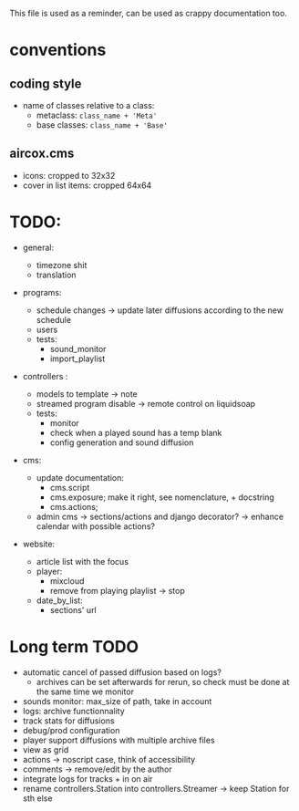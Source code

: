This file is used as a reminder, can be used as crappy documentation too.

# conventions
## coding style
* name of classes relative to a class:
    - metaclass: `class_name + 'Meta'`
    - base classes: `class_name + 'Base'`

## aircox.cms
* icons: cropped to 32x32
* cover in list items: cropped 64x64



# TODO:
- general:
    - timezone shit
    - translation

- programs:
    - schedule changes -> update later diffusions according to the new schedule
    - users
    - tests:
        - sound_monitor
        - import_playlist

- controllers :
    - models to template -> note
    - streamed program disable -> remote control on liquidsoap
    - tests:
        - monitor
        - check when a played sound has a temp blank
        - config generation and sound diffusion

- cms:
    - update documentation:
        - cms.script
        - cms.exposure; make it right, see nomenclature, + docstring
        - cms.actions;
    - admin cms
        -> sections/actions and django decorator?
        -> enhance calendar with possible actions?

- website:
    - article list with the focus
    - player:
        - mixcloud
        - remove from playing playlist -> stop
    - date_by_list:
        - sections' url

# Long term TODO
- automatic cancel of passed diffusion based on logs?
    - archives can be set afterwards for rerun, so check must be done
        at the same time we monitor
- sounds monitor: max_size of path, take in account
- logs: archive functionnality
- track stats for diffusions
- debug/prod configuration
- player support diffusions with multiple archive files
- view as grid
- actions -> noscript case, think of accessibility
- comments -> remove/edit by the author
- integrate logs for tracks + in on air
- rename controllers.Station into controllers.Streamer -> keep Station for sth else


